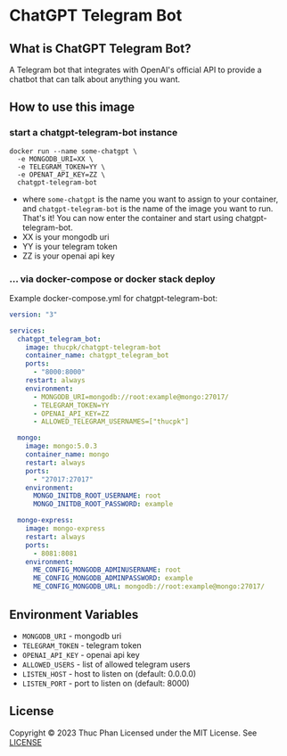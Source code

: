 # ChatGPT Telegram Bot

## What is ChatGPT Telegram Bot?
A Telegram bot that integrates with OpenAI's official API to provide a chatbot that can talk about anything you want.

## How to use this image
### start a chatgpt-telegram-bot instance
```shell
docker run --name some-chatgpt \
  -e MONGODB_URI=XX \
  -e TELEGRAM_TOKEN=YY \
  -e OPENAT_API_KEY=ZZ \
  chatgpt-telegram-bot
```
- where `some-chatgpt` is the name you want to assign to your container, and `chatgpt-telegram-bot` is the name of the image you want to run. That's it! You can now enter the container and start using chatgpt-telegram-bot.
- XX is your mongodb uri
- YY is your telegram token
- ZZ is your openai api key
### ... via docker-compose or docker stack deploy
Example docker-compose.yml for chatgpt-telegram-bot:
```yaml
version: "3"

services:
  chatgpt_telegram_bot:
    image: thucpk/chatgpt-telegram-bot
    container_name: chatgpt_telegram_bot
    ports:
      - "8000:8000"
    restart: always
    environment:
      - MONGODB_URI=mongodb://root:example@mongo:27017/
      - TELEGRAM_TOKEN=YY
      - OPENAI_API_KEY=ZZ
      - ALLOWED_TELEGRAM_USERNAMES=["thucpk"]

  mongo:
    image: mongo:5.0.3
    container_name: mongo
    restart: always
    ports:
      - "27017:27017"
    environment:
      MONGO_INITDB_ROOT_USERNAME: root
      MONGO_INITDB_ROOT_PASSWORD: example

  mongo-express:
    image: mongo-express
    restart: always
    ports:
      - 8081:8081
    environment:
      ME_CONFIG_MONGODB_ADMINUSERNAME: root
      ME_CONFIG_MONGODB_ADMINPASSWORD: example
      ME_CONFIG_MONGODB_URL: mongodb://root:example@mongo:27017/
```

## Environment Variables
- `MONGODB_URI` - mongodb uri
- `TELEGRAM_TOKEN` - telegram token
- `OPENAI_API_KEY` - openai api key
- `ALLOWED_USERS` - list of allowed telegram users
- `LISTEN_HOST` - host to listen on (default: 0.0.0.0)
- `LISTEN_PORT` - port to listen on (default: 8000)

## License
Copyright © 2023 Thuc Phan
Licensed under the MIT License. See [LICENSE](https://github.com/thucpk/chatgpt-telegram-bot/blob/master/LICENSE)